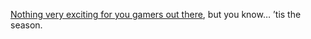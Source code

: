 <a href="http://www.xbox.com/en-US/community/personality/xboxdad/2007/0507-unlockgoodhusbandsonachievement.htm" target="_blank" class="broken_link">Nothing very exciting for you gamers out there</a>, but you know&#8230; &#8217;tis the season.